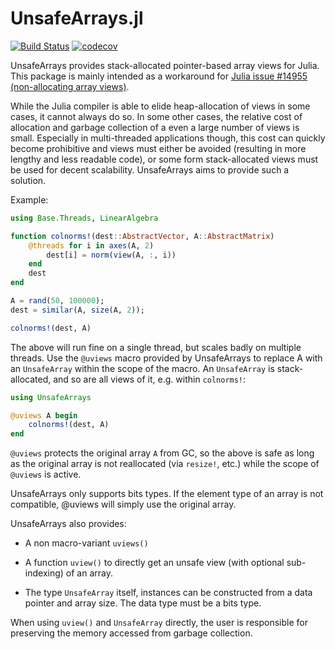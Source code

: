 # UnsafeArrays.jl

[![Build Status](https://travis-ci.com/JuliaArrays/UnsafeArrays.jl.svg?branch=master)](https://travis-ci.com/JuliaArrays/UnsafeArrays.jl)
[![codecov](https://codecov.io/gh/JuliaArrays/UnsafeArrays.jl/branch/master/graph/badge.svg)](https://codecov.io/gh/JuliaArrays/UnsafeArrays.jl)

UnsafeArrays provides stack-allocated pointer-based array views for Julia.
This package is mainly intended as a workaround for
[Julia issue #14955 (non-allocating array views)](https://github.com/JuliaLang/julia/issues/14955).

While the Julia compiler is able to elide heap-allocation of views in some
cases, it cannot always do so. In some other cases, the relative cost of
allocation and garbage collection of a even a large number of views is small.
Especially in multi-threaded applications though, this cost can quickly become
prohibitive and views must either be avoided (resulting in more lengthy and
less readable code), or some form stack-allocated views must be used for
decent scalability. UnsafeArrays aims to provide such a solution.

Example:

```julia
using Base.Threads, LinearAlgebra

function colnorms!(dest::AbstractVector, A::AbstractMatrix)
    @threads for i in axes(A, 2)
        dest[i] = norm(view(A, :, i))
    end
    dest
end

A = rand(50, 100000);
dest = similar(A, size(A, 2));

colnorms!(dest, A)
```

The above will run fine on a single thread, but scales badly on multiple
threads. Use the `@uviews` macro provided by UnsafeArrays to replace A with an
`UnsafeArray` within the scope of the macro. An `UnsafeArray` is
stack-allocated, and so are all views of it, e.g. within `colnorms!`:

```julia
using UnsafeArrays

@uviews A begin
    colnorms!(dest, A)
end
```

`@uviews` protects the original array `A` from GC, so the above is safe as
long as the original array is not reallocated (via `resize!`, etc.) while the
scope of `@uviews` is active.

UnsafeArrays only supports bits types. If the element type of an array is not
compatible, @uviews will simply use the original array.

UnsafeArrays also provides:

* A non macro-variant `uviews()`

* A function `uview()` to directly get an unsafe view (with optional
  sub-indexing) of an array.

* The type `UnsafeArray` itself, instances can be constructed from a data
  pointer and array size. The data type must be a bits type.

When using `uview()` and `UnsafeArray` directly, the user is responsible for
preserving the memory accessed from garbage collection.
